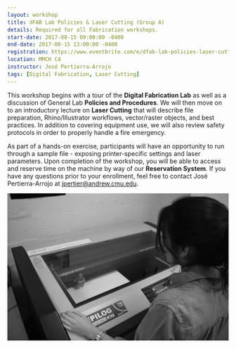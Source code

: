 ```yaml
---
layout: workshop
title: dFAB Lab Policies & Laser Cutting (Group A)
details: Required for all Fabrication workshops.
start-date: 2017-08-15 09:00:00 -0400
end-date: 2017-08-15 13:00:00 -0400
registration: https://www.eventbrite.com/e/dfab-lab-policies-laser-cutting-group-a-tickets-36914205382
location: MMCH C4
instructor: José Pertierra-Arrojo
tags: [Digital Fabrication, Laser Cutting]
---
```


This workshop begins with a tour of the **Digital Fabrication Lab** as well as a discussion of General Lab **Policies and Procedures**. We will then move on to an introductory lecture on **Laser Cutting** that will describe file preparation, Rhino/Illustrator workflows, vector/raster objects, and best practices. In addition to covering equipment use, we will also review safety protocols in order to properly handle a fire emergency.

As part of a hands-on exercise, participants will have an opportunity to run through a sample file - exposing printer-specific settings and laser parameters. Upon completion of the workshop, you will be able to access and reserve time on the machine by way of our **Reservation System**. If you have any questions prior to your enrollment, feel free to contact José Pertierra-Arrojo at [jpertier@andrew.cmu.edu](mailto:jpertier@andrew.cmu.edu).

![Laser Cutter](/img/workshops/policies-laser-cutting/laser.jpg)
